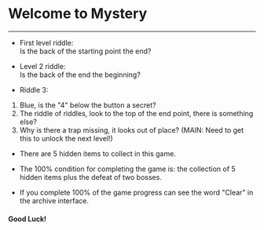 # Welcome to Mystery
---
* First level riddle:<br>
Is the back of the starting point the end?

* Level 2 riddle:<br>
Is the back of the end the beginning?

* Riddle 3:<br>
1. Blue, is the "4" below the button a secret?
2. The riddle of riddles, look to the top of the end point, there is something else?
3. Why is there a trap missing, it looks out of place? (MAIN: Need to get this to unlock the next level!)

* There are 5 hidden items to collect in this game.

* The 100% condition for completing the game is: the collection of 5 hidden items plus the defeat of two bosses.

* If you complete 100% of the game progress can see the word "Clear" in the archive interface.

#### Good Luck!